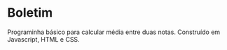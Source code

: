 # Boletim
 Programinha básico para calcular média entre duas notas. Construído em Javascript, HTML e CSS.
